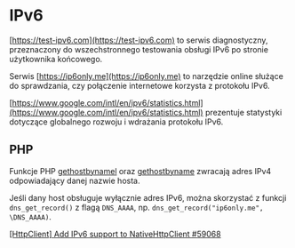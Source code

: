 # IPv6

[https://test-ipv6.com](https://test-ipv6.com) to serwis diagnostyczny, przeznaczony do wszechstronnego testowania obsługi IPv6 po stronie użytkownika końcowego.

Serwis [https://ip6only.me](https://ip6only.me) to narzędzie online służące do sprawdzania, czy połączenie internetowe korzysta z protokołu IPv6.

[https://www.google.com/intl/en/ipv6/statistics.html](https://www.google.com/intl/en/ipv6/statistics.html) prezentuje statystyki dotyczące globalnego rozwoju i wdrażania protokołu IPv6.

## PHP

Funkcje PHP [gethostbynamel](https://www.php.net/manual/en/function.gethostbynamel.php) oraz [gethostbyname](https://www.php.net/manual/en/function.gethostbyname.php) zwracają adres IPv4 odpowiadający danej nazwie hosta.

Jeśli dany host obsługuje wyłącznie adres IPv6, można skorzystać z funkcji `dns_get_record()` z flagą `DNS_AAAA`, np. `dns_get_record("ip6only.me", \DNS_AAAA)`.

[[HttpClient] Add IPv6 support to NativeHttpClient #59068](https://github.com/symfony/symfony/pull/59068/files)
